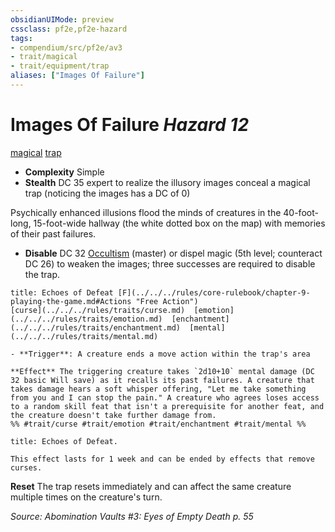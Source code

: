 ```yaml
---
obsidianUIMode: preview
cssclass: pf2e,pf2e-hazard
tags:
- compendium/src/pf2e/av3
- trait/magical
- trait/equipment/trap
aliases: ["Images Of Failure"]
---
```

# Images Of Failure *Hazard 12*  
[magical](magical.md)  [trap](trap.md)  

- **Complexity** Simple
- **Stealth** DC 35 expert to realize the illusory images conceal a magical trap (noticing the images has a DC of 0)  

Psychically enhanced illusions flood the minds of creatures in the 40-foot-long, 15-foot-wide hallway (the white dotted box on the map) with memories of their past failures.

- **Disable** DC 32 [Occultism](../../skills.md#Occultism) (master) or dispel magic (5th level; counteract DC 26) to weaken the images; three successes are required to disable the trap.  
     
```ad-embed-ability
title: Echoes of Defeat [F](../../../rules/core-rulebook/chapter-9-playing-the-game.md#Actions "Free Action")
[curse](../../../rules/traits/curse.md)  [emotion](../../../rules/traits/emotion.md)  [enchantment](../../../rules/traits/enchantment.md)  [mental](../../../rules/traits/mental.md)  

- **Trigger**: A creature ends a move action within the trap's area

**Effect** The triggering creature takes `2d10+10` mental damage (DC 32 basic Will save) as it recalls its past failures. A creature that takes damage hears a soft whisper offering, "Let me take something from you and I can stop the pain." A creature who agrees loses access to a random skill feat that isn't a prerequisite for another feat, and the creature doesn't take further damage from.  
%% #trait/curse #trait/emotion #trait/enchantment #trait/mental %%
```
```ad-embed-ability
title: Echoes of Defeat.

This effect lasts for 1 week and can be ended by effects that remove curses.
```

**Reset** The trap resets immediately and can affect the same creature multiple times on the creature's turn.  

*Source: Abomination Vaults #3: Eyes of Empty Death p. 55*
